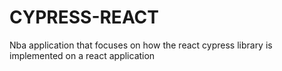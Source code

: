 # CYPRESS-REACT
Nba application that focuses on how  the react cypress library is implemented on a react application
